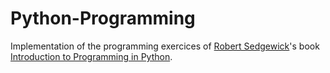 # Python-Programming
Implementation of the programming exercices of [Robert Sedgewick](https://sedgewick.io/)'s book [Introduction to Programming in Python](https://introcs.cs.princeton.edu/python/home/).